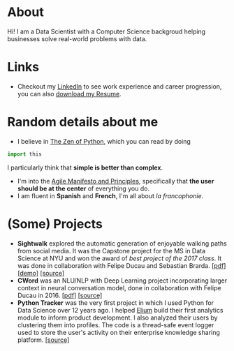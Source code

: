 # About
Hi! I am a Data Scientist with a Computer Science backgroud helping businesses solve real-world problems with data.

# Links
- Checkout my [LinkedIn](https://www.linkedin.com/in/mevillalobos/) to see work experience and career progression, you can also [download my Resume](https://github.com/mevillalo/mevillalo.github.io/raw/main/%5BData%20Scientist%5D%202022%20MaElena%20Villalobos%20Ponte.pdf).

# Random details about me
- I believe in [The Zen of Python](https://peps.python.org/pep-0020/#the-zen-of-python), which you can read by doing
```python
import this
```
I  particularly think that **simple is better than complex**.
- I'm into the [Agile Manifesto and Principles](https://agilemanifesto.org/principles.html), specifically that **the user should be at the center** of everything you do.
- I am fluent in **Spanish** and **French**, I'm all about _la francophonie_.
<!-- I was part of the [Louvain-li-Nux](https://www.louvainlinux.org/) kot-à-projet (university dorms linked to a project) dedicated to the promotion of free software in Louvain-la-Neuve, Belgium from 2009 to 2010. During this time I also learned about Belgian beer culture formally recognised by UNESCO's as an "Intangible Cultural Heritage of Humanity". -->

# (Some) Projects
- **Sightwalk** explored the automatic generation of enjoyable walking paths from social media. It was the Capstone project for the MS in Data Science at NYU and won the award of _best project of the 2017 class_. It was done in collaboration with Felipe Ducau and Sebastian Brarda. [[pdf]](https://github.com/mevillalo/sightwalk_capstone_nyu/blob/master/SightWalk_Final_Report.pdf) [[demo]](http://www.youtube.com/watch?v=GAvCeND9iRI) [[source]](https://github.com/mevillalo/sightwalk_capstone_nyu)
- **CWord** was an NLU/NLP with Deep Learning project incorporating larger context in neural conversation model, done in collaboration with Felipe Ducau in 2016. [[pdf]](https://github.com/mevillalo/nlu_course_nyu/blob/master/CWord_fnd212_mvp291.pdf) [[source]](https://github.com/mevillalo/nlu_course_nyu)
- **Python Tracker** was the very first project in which I used Python for Data Science over 12 years ago. I helped [Elium](https://elium.com/) build their first analytics module to inform product development. I also analyzed their users by clustering them into profiles. The code is a thread-safe event logger used to store  the user's activity on their enterprise knowledge sharing platform.  [[source]](https://github.com/fducau/sightwalk)
